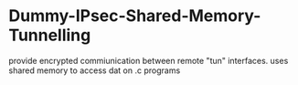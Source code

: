 # Dummy-IPsec-Shared-Memory-Tunnelling
provide encrypted commiunication  between remote "tun" interfaces. uses shared memory to access dat on .c programs
